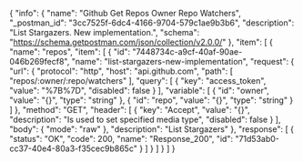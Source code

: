 {
  "info": {
    "name": "Github Get Repos Owner Repo Watchers",
    "_postman_id": "3cc7525f-6dc4-4166-9704-579c1ae9b3b6",
    "description": "List Stargazers. New implementation.",
    "schema": "https://schema.getpostman.com/json/collection/v2.0.0/"
  },
  "item": [
    {
      "name": "repos",
      "item": [
        {
          "id": "7448734c-a9cf-40af-90ae-046b269fecf8",
          "name": "list-stargazers-new-implementation",
          "request": {
            "url": {
              "protocol": "http",
              "host": "api.github.com",
              "path": [
                "repos/:owner/:repo/watchers"
              ],
              "query": [
                {
                  "key": "access_token",
                  "value": "%7B%7D",
                  "disabled": false
                }
              ],
              "variable": [
                {
                  "id": "owner",
                  "value": "{}",
                  "type": "string"
                },
                {
                  "id": "repo",
                  "value": "{}",
                  "type": "string"
                }
              ]
            },
            "method": "GET",
            "header": [
              {
                "key": "Accept",
                "value": "{}",
                "description": "Is used to set specified media type",
                "disabled": false
              }
            ],
            "body": {
              "mode": "raw"
            },
            "description": "List Stargazers"
          },
          "response": [
            {
              "status": "OK",
              "code": 200,
              "name": "Response_200",
              "id": "71d53ab0-cc37-40e4-80a3-f35cec9b865c"
            }
          ]
        }
      ]
    }
  ]
}